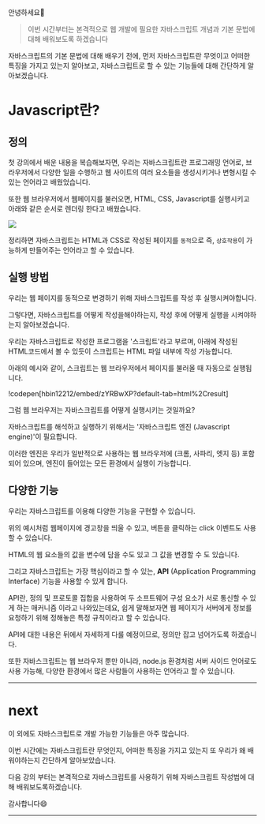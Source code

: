 안녕하세요🤩

> 이번 시간부터는 본격적으로 웹 개발에 필요한 자바스크립트 개념과 기본 문법에 대해 배워보도록 하겠습니다

자바스크립트의 기본 문법에 대해 배우기 전에, 먼저 자바스크립트란 무엇이고 어떠한 특징을 가지고 있는지 알아보고,
자바스크립트로 할 수 있는 기능들에 대해 간단하게 알아보겠습니다.

# Javascript란?

## 정의

첫 강의에서 배운 내용을 복습해보자면, 우리는 자바스크립트란 프로그래밍 언어로, 브라우저에서 다양한 일을 수행하고 웹 사이트의 여러 요소들을 생성시키거나 변형시킬 수 있는 언어라고 배웠었습니다.

또한 웹 브라우저에서 웹페이지를 불러오면, HTML, CSS, Javascript를 실행시키고 아래와 같은 순서로 렌더링 한다고 배웠습니다.

![](https://velog.velcdn.com/images/hbin12212/post/7f168e88-457e-4991-8741-85cfbd79fd7a/image.png)

정리하면 자바스크립트는 HTML과 CSS로 작성된 페이지를 `동적`으로 즉, `상호작용`이 가능하게 만들어주는 언어라고 할 수 있습니다.

## 실행 방법

우리는 웹 페이지를 동적으로 변경하기 위해 자바스크립트를 작성 후 실행시켜야합니다.

그렇다면, 자바스크립트를 어떻게 작성을해야하는지, 작성 후에 어떻게 실행을 시켜야하는지 알아보겠습니다.

우리는 자바스크립트로 작성한 프로그램을 '스크립트'라고 부르며, 아래에 작성된 HTML코드에서 볼 수 있듯이 스크립트는 HTML 파일 내부에 작성 가능합니다.

아래의 예시와 같이, 스크립트는 웹 브라우저에서 페이지를 불러올 때 자동으로 실행됩니다.

!codepen[hbin12212/embed/zYRBwXP?default-tab=html%2Cresult]
<br/>

그럼 웹 브라우저는 자바스크립트를 어떻게 실행시키는 것일까요?

자바스크립트를 해석하고 실행하기 위해서는 '자바스크립트 엔진 (Javascript engine)'이 필요합니다.

이러한 엔진은 우리가 일반적으로 사용하는 웹 브라우저에 (크롬, 사파리, 엣지 등) 포함되어 있으며, 엔진이 들어있는 모든 환경에서 실행이 가능합니다.

## 다양한 기능

우리는 자바스크립트를 이용해 다양한 기능을 구현할 수 있습니다.

위의 예시처럼 웹페이지에 경고창을 띄울 수 있고, 버튼을 클릭하는 click 이벤트도 사용할 수 있습니다.

HTML의 웹 요소들의 값을 변수에 담을 수도 있고 그 값을 변경할 수 도 있습니다.

그리고 자바스크립트는 가장 핵심이라고 할 수 있는, **API** (Application Programming Interface) 기능을 사용할 수 있게 합니다.

API란, 정의 및 프로토콜 집합을 사용하여 두 소프트웨어 구성 요소가 서로 통신할 수 있게 하는 매커니즘 이라고 나와있는데요, 쉽게 말해보자면 웹 페이지가 서버에게 정보를 요청하기 위해 정해놓은 특정 규칙이라고 할 수 있습니다.

API에 대한 내용은 뒤에서 자세하게 다룰 예정이므로, 정의만 잡고 넘어가도록 하겠습니다.

또한 자바스크립트는 웹 브라우저 뿐만 아니라, node.js 환경처럼 서버 사이드 언어로도 사용 가능해, 다양한 환경에서 많은 사람들이 사용하는 언어라고 할 수 있습니다.

---

# next

이 외에도 자바스크립트로 개발 가능한 기능들은 아주 많습니다.

이번 시간에는 자바스크립트란 무엇인지, 어떠한 특징을 가지고 있는지 또 우리가 왜 배워야하는지 간단하게 알아보았습니다.

다음 강의 부터는 본격적으로 자바스크립트를 사용하기 위해 자바스크립트 작성법에 대해 배워보도록하겠습니다.

감사합니다😄

---

